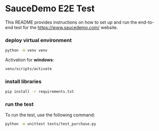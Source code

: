 # SauceDemo E2E Test

This README provides instructions on how to set up and run the end-to-end test for the https://www.saucedemo.com/
website.

### deploy virtual environment

```bash
python -m venv venv
```

Activation for **windows**:

```bash
venv/scripts/activate
```

### install libraries

```bash
pip install -r requirements.txt
```

### run the test

To run the test, use the following command:

```bash
python -m unittest tests/test_purchase.py
```

